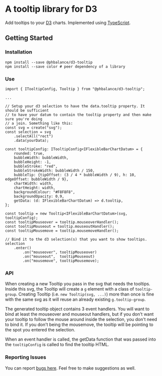 # A tooltip library for D3

Add tooltips to your [D3](https://d3js.org/) charts. Implemented using [TypeScript](https://www.typescriptlang.org/).

## Getting Started


### Installation

```
npm install --save @phbalance/d3-tooltip
npm install --save color # peer dependency of a library
```

### Use

```
import { ITooltipConfig, Tooltip } from "@phbalance/d3-tooltip";

...

// Setup your d3 selection to have the data.tooltip property. It should be sufficient
// to have your datum to contain the tooltip property and then make sure you're doing
// a join. Something like this:
const svg = create("svg");
const selection = svg
    .selectAll("rect")
    .data(yourData);

const tooltipConfig: ITooltipConfig<IFlexibleBarChartDatum> = {
    rounded: true,
    bubbleWidth: bubbleWidth,
    bubbleHeight: -1,
    bubbleStroke: "red",
    bubbleStrokeWidth: bubbleWidth / 150,
    bubbleTip: {tipOffset: (3 / 4 * bubbleWidth / 9), h: 10, edgeOffset: bubbleWidth / 9},
    chartWidth: width,
    chartHeight: width,
    backgroundColour: "#F8F8F8",
    backgroundOpacity: 0.9,
    getData: (d: IFlexibleBarChartDatum) => d.tooltip,
};

const tooltip = new Tooltip<IFlexibleBarChartDatum>(svg, tooltipConfig);
const tooltipMouseover = tooltip.mouseoverHandler();
const tooltipMouseout = tooltip.mouseoutHandler();
const tooltipMousemove = tooltip.mousemoveHandler();

// Bind it to the d3 selection(s) that you want to show tooltips.
selection
    .enter()
        .on("mouseover", tooltipMouseover)
        .on("mouseout",  tooltipMouseout)
        .on("mousemove", tooltipMousemove);
```

### API

When creating a new Tooltip you pass in the svg that needs the tooltips. Inside this svg, the Tooltip will create a `g` element with a class of `tooltip-group`. Creating Tooltip (i.e. `new Tooltip(svg, ...)`) more than once is fine with the same svg as it will reuse an already existing `g.tooltip-group`.

The generated tooltip object contains 3 event handlers. You will want to bind at least the mouseover and mouseout handlers, but if you don't want your tooltip to follow the mouse around inside the selection, you don't need to bind it. If you don't being the mousemove, the tooltip will be pointing to the spot you entered the selection.

When an event handler is called, the getData function that was passed into the `tooltipConfig` is called to find the tooltip HTML.

### Reporting Issues

You can report [bugs here](https://github.com/phBalance/d3-tooltip/issues). Feel free to make suggestions as well.